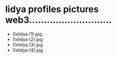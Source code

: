 # lidya profiles pictures web3............................
- 0xlidya (1).jpg.
- 0xlidya (2).jpg
- 0xlidya (3).jpg
- 0xlidya (4).jpg

